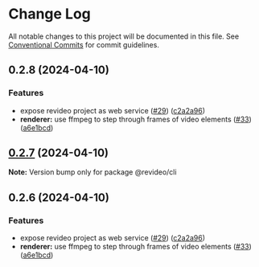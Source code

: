 # Change Log

All notable changes to this project will be documented in this file.
See [Conventional Commits](https://conventionalcommits.org) for commit guidelines.

## 0.2.8 (2024-04-10)


### Features

* expose revideo project as web service ([#29](https://github.com/havenhq/revideo/issues/29)) ([c2a2a96](https://github.com/havenhq/revideo/commit/c2a2a96db199f772471833cf51bddd2574f08289))
* **renderer:** use ffmpeg to step through frames of video elements ([#33](https://github.com/havenhq/revideo/issues/33)) ([a6e1bcd](https://github.com/havenhq/revideo/commit/a6e1bcdf0ca8200d646a3bca65122b50120f1013))





## [0.2.7](https://github.com/havenhq/revideo/compare/v0.2.6...v0.2.7) (2024-04-10)

**Note:** Version bump only for package @revideo/cli





## 0.2.6 (2024-04-10)


### Features

* expose revideo project as web service ([#29](https://github.com/havenhq/revideo/issues/29)) ([c2a2a96](https://github.com/havenhq/revideo/commit/c2a2a96db199f772471833cf51bddd2574f08289))
* **renderer:** use ffmpeg to step through frames of video elements ([#33](https://github.com/havenhq/revideo/issues/33)) ([a6e1bcd](https://github.com/havenhq/revideo/commit/a6e1bcdf0ca8200d646a3bca65122b50120f1013))
